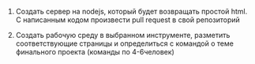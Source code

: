 1. Создать сервер на nodejs, который будет возвращать простой html. 
   С написанным кодом произвести pull request в свой репозиторий

2. Создать рабочую среду в выбранном инструменте, разметить соответствующие страницы 
   и определиться с командой о теме финального проекта (команды по 4-6человек)
